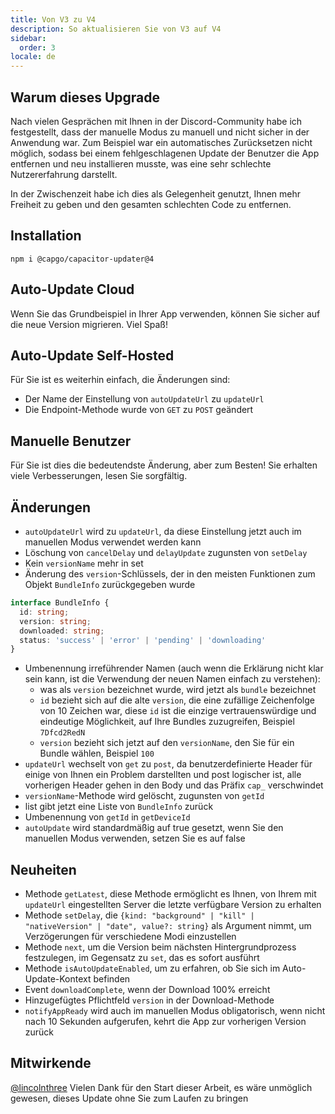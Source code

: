 ```yaml
---
title: Von V3 zu V4
description: So aktualisieren Sie von V3 auf V4
sidebar:
  order: 3
locale: de
---
```


## Warum dieses Upgrade

Nach vielen Gesprächen mit Ihnen in der Discord-Community habe ich festgestellt, dass der manuelle Modus zu manuell und nicht sicher in der Anwendung war. Zum Beispiel war ein automatisches Zurücksetzen nicht möglich, sodass bei einem fehlgeschlagenen Update der Benutzer die App entfernen und neu installieren musste, was eine sehr schlechte Nutzererfahrung darstellt.

In der Zwischenzeit habe ich dies als Gelegenheit genutzt, Ihnen mehr Freiheit zu geben und den gesamten schlechten Code zu entfernen.

## Installation

`npm i @capgo/capacitor-updater@4`

## Auto-Update Cloud

Wenn Sie das Grundbeispiel in Ihrer App verwenden, können Sie sicher auf die neue Version migrieren. Viel Spaß!

## Auto-Update Self-Hosted

Für Sie ist es weiterhin einfach, die Änderungen sind:

* Der Name der Einstellung von `autoUpdateUrl` zu `updateUrl`
* Die Endpoint-Methode wurde von `GET` zu `POST` geändert

## Manuelle Benutzer

Für Sie ist dies die bedeutendste Änderung, aber zum Besten! Sie erhalten viele Verbesserungen, lesen Sie sorgfältig.

## Änderungen

* `autoUpdateUrl` wird zu `updateUrl`, da diese Einstellung jetzt auch im manuellen Modus verwendet werden kann
* Löschung von `cancelDelay` und `delayUpdate` zugunsten von `setDelay`
* Kein `versionName` mehr in set
* Änderung des `version`-Schlüssels, der in den meisten Funktionen zum Objekt `BundleInfo` zurückgegeben wurde

```typescript
interface BundleInfo {
  id: string;
  version: string;
  downloaded: string;
  status: 'success' | 'error' | 'pending' | 'downloading'
}
```

* Umbenennung irreführender Namen (auch wenn die Erklärung nicht klar sein kann, ist die Verwendung der neuen Namen einfach zu verstehen):
  * was als `version` bezeichnet wurde, wird jetzt als `bundle` bezeichnet
  * `id` bezieht sich auf die alte `version`, die eine zufällige Zeichenfolge von 10 Zeichen war, diese `id` ist die einzige vertrauenswürdige und eindeutige Möglichkeit, auf Ihre Bundles zuzugreifen, Beispiel `7Dfcd2RedN`
  * `version` bezieht sich jetzt auf den `versionName`, den Sie für ein Bundle wählen, Beispiel `100`
* `updateUrl` wechselt von `get` zu `post`, da benutzerdefinierte Header für einige von Ihnen ein Problem darstellten und post logischer ist, alle vorherigen Header gehen in den Body und das Präfix `cap_` verschwindet
* `versionName`-Methode wird gelöscht, zugunsten von `getId`
* list gibt jetzt eine Liste von `BundleInfo` zurück
* Umbenennung von `getId` in `getDeviceId`
* `autoUpdate` wird standardmäßig auf true gesetzt, wenn Sie den manuellen Modus verwenden, setzen Sie es auf false

## Neuheiten

* Methode `getLatest`, diese Methode ermöglicht es Ihnen, von Ihrem mit `updateUrl` eingestellten Server die letzte verfügbare Version zu erhalten
* Methode `setDelay`, die `{kind: "background" | "kill" | "nativeVersion" | "date", value?: string}` als Argument nimmt, um Verzögerungen für verschiedene Modi einzustellen
* Methode `next`, um die Version beim nächsten Hintergrundprozess festzulegen, im Gegensatz zu `set`, das es sofort ausführt
* Methode `isAutoUpdateEnabled`, um zu erfahren, ob Sie sich im Auto-Update-Kontext befinden
* Event `downloadComplete`, wenn der Download 100% erreicht
* Hinzugefügtes Pflichtfeld `version` in der Download-Methode
* `notifyAppReady` wird auch im manuellen Modus obligatorisch, wenn nicht nach 10 Sekunden aufgerufen, kehrt die App zur vorherigen Version zurück

## Mitwirkende

[@lincolnthree](https://github.com/lincolnthree/) Vielen Dank für den Start dieser Arbeit, es wäre unmöglich gewesen, dieses Update ohne Sie zum Laufen zu bringen

